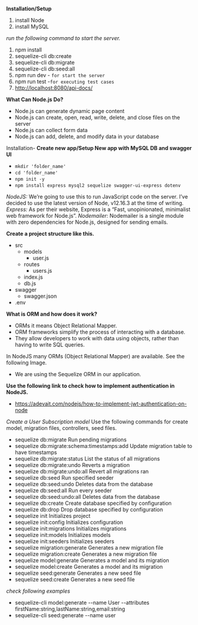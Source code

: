 **Installation/Setup**
1. install Node
2. install MySQL

*run the following command to start the server.*
   1. npm install
   2. sequelize-cli db:create
   3. sequelize-cli db:migrate
   4. sequelize-cli db:seed:all
   5. npm run dev - ```for start the server```
   6. npm run test -```for executing test cases```
   7. [http://localhost:8080/api-docs/](http://localhost:8080/api-docs/)

**What Can Node.js Do?**
 - Node.js can generate dynamic page content
 - Node.js can create, open, read, write, delete, and close files on the server
 - Node.js can collect form data
 - Node.js can add, delete, and modify data in your database

Installation-
**Create new app/Setup New app with MySQL DB and swagger UI**
- ```mkdir 'folder_name'```
- ```cd 'folder_name'```
- ```npm init -y```
- ```npm install express mysql2 sequelize swagger-ui-express dotenv```

*NodeJS:*
 We’re going to use this to run JavaScript code on the server. I’ve decided to use the latest version of Node, v12.16.3 at the time of writing.
*Express:* As per their website, Express is a “Fast, unopinionated, minimalist web framework for Node.js”.
*Nodemailer:* Nodemailer is a single module with zero dependencies for Node.js, designed for sending emails.

**Create a project structure like this.**
- src
  - models
    - user.js
  - routes
    - users.js
  - index.js
  - db.js
- swagger
  - swagger.json
- .env

**What is ORM and how does it work?**
  - ORMs it means Object Relational Mapper.
  - ORM frameworks simplify the process of interacting with a database.
  - They allow developers to work with data using objects, rather than having to write SQL queries.

In NodeJS many ORMs (Object Relational Mapper) are available. See the following Image.
  - We are using the Sequelize ORM in our application.

**Use the following link to check how to implement authentication in NodeJS.**
- https://adevait.com/nodejs/how-to-implement-jwt-authentication-on-node

*Create a User Subscription model*
Use the following commands for create model, migration files, controllers, seed files.

  - sequelize db:migrate                        Run pending migrations
  - sequelize db:migrate:schema:timestamps:add  Update migration table to have timestamps
  - sequelize db:migrate:status                 List the status of all migrations
  - sequelize db:migrate:undo                   Reverts a migration
  - sequelize db:migrate:undo:all               Revert all migrations ran
  - sequelize db:seed                           Run specified seeder
  - sequelize db:seed:undo                      Deletes data from the database
  - sequelize db:seed:all                       Run every seeder
  - sequelize db:seed:undo:all                  Deletes data from the database
  - sequelize db:create                         Create database specified by configuration
  - sequelize db:drop                           Drop database specified by configuration
  - sequelize init                              Initializes project
  - sequelize init:config                       Initializes configuration
  - sequelize init:migrations                   Initializes migrations
  - sequelize init:models                       Initializes models
  - sequelize init:seeders                      Initializes seeders
  - sequelize migration:generate                Generates a new migration file
  - sequelize migration:create                  Generates a new migration file
  - sequelize model:generate                    Generates a model and its migration
  - sequelize model:create                      Generates a model and its migration
  - sequelize seed:generate                     Generates a new seed file
  - sequelize seed:create                       Generates a new seed file

*check following examples*
 - sequelize-cli model:generate --name User --attributes firstName:string,lastName:string,email:string
 - sequelize-cli seed:generate --name user
